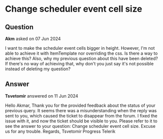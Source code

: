 # Change scheduler event cell size

## Question

**Akm** asked on 07 Jun 2024

I want to make the scheduler event cells bigger in height. However, I'm not able to achieve it with ItemTemplate nor overriding the css. Is there a way to achieve this? Also, why my previous question about this have been deleted? If there's no way of achieving that, why don't you just say it's not possible instead of deleting my question?

## Answer

**Tsvetomir** answered on 11 Jun 2024

Hello Akmar, Thank you for the provided feedback about the status of your previous query. It seems there was a misunderstanding when the reply was sent to you, which caused the ticket to disappear from the forum. I fixed the issue with it, and now the ticket should be visible to you. Please refer to it to see the answer to your question: Change scheduler event cell size. Excuse us for any trouble. Regards, Tsvetomir Progress Telerik
